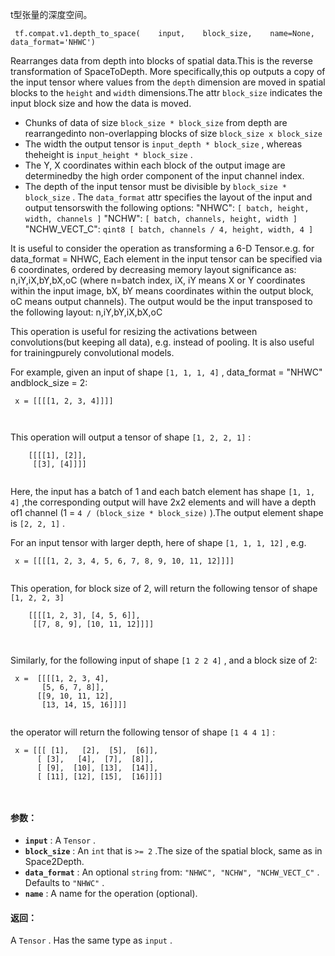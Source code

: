 t型张量的深度空间。

```
 tf.compat.v1.depth_to_space(    input,    block_size,    name=None,    data_format='NHWC') 
```

Rearranges data from depth into blocks of spatial data.This is the reverse transformation of SpaceToDepth. More specifically,this op outputs a copy of the input tensor where values from the  `depth` dimension are moved in spatial blocks to the  `height`  and  `width`  dimensions.The attr  `block_size`  indicates the input block size and how the data is moved.

- Chunks of data of size  `block_size * block_size`  from depth are rearrangedinto non-overlapping blocks of size  `block_size x block_size` 
- The width the output tensor is  `input_depth * block_size` , whereas theheight is  `input_height * block_size` .
- The Y, X coordinates within each block of the output image are determinedby the high order component of the input channel index.
- The depth of the input tensor must be divisible by `block_size * block_size` .
The  `data_format`  attr specifies the layout of the input and output tensorswith the following options:  "NHWC":  `[ batch, height, width, channels ]`   "NCHW":  `[ batch, channels, height, width ]`   "NCHW_VECT_C":       `qint8 [ batch, channels / 4, height, width, 4 ]` 

It is useful to consider the operation as transforming a 6-D Tensor.e.g. for data_format = NHWC,     Each element in the input tensor can be specified via 6 coordinates,     ordered by decreasing memory layout significance as:     n,iY,iX,bY,bX,oC  (where n=batch index, iX, iY means X or Y coordinates                        within the input image, bX, bY means coordinates                        within the output block, oC means output channels).     The output would be the input transposed to the following layout:     n,iY,bY,iX,bX,oC

This operation is useful for resizing the activations between convolutions(but keeping all data), e.g. instead of pooling. It is also useful for trainingpurely convolutional models.

For example, given an input of shape  `[1, 1, 1, 4]` , data_format = "NHWC" andblock_size = 2:

```
 x = [[[[1, 2, 3, 4]]]]

 
```

This operation will output a tensor of shape  `[1, 2, 2, 1]` :

```
    [[[[1], [2]],
     [[3], [4]]]]
 
```

Here, the input has a batch of 1 and each batch element has shape  `[1, 1, 4]` ,the corresponding output will have 2x2 elements and will have a depth of1 channel (1 =  `4 / (block_size * block_size)` ).The output element shape is  `[2, 2, 1]` .

For an input tensor with larger depth, here of shape  `[1, 1, 1, 12]` , e.g.

```
 x = [[[[1, 2, 3, 4, 5, 6, 7, 8, 9, 10, 11, 12]]]]
 
```

This operation, for block size of 2, will return the following tensor of shape `[1, 2, 2, 3]` 

```
    [[[[1, 2, 3], [4, 5, 6]],
     [[7, 8, 9], [10, 11, 12]]]]

 
```

Similarly, for the following input of shape  `[1 2 2 4]` , and a block size of 2:

```
 x =  [[[[1, 2, 3, 4],
       [5, 6, 7, 8]],
      [[9, 10, 11, 12],
       [13, 14, 15, 16]]]]
 
```

the operator will return the following tensor of shape  `[1 4 4 1]` :

```
 x = [[[ [1],   [2],  [5],  [6]],
      [ [3],   [4],  [7],  [8]],
      [ [9],  [10], [13],  [14]],
      [ [11], [12], [15],  [16]]]]

 
```

#### 参数：
- **`input`** : A  `Tensor` .
- **`block_size`** : An  `int`  that is  `>= 2` .The size of the spatial block, same as in Space2Depth.
- **`data_format`** : An optional  `string`  from:  `"NHWC", "NCHW", "NCHW_VECT_C"` . Defaults to  `"NHWC"` .
- **`name`** : A name for the operation (optional).


#### 返回：
A  `Tensor` . Has the same type as  `input` .

